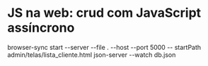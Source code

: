 #  JS na web: crud com JavaScript assíncrono

 browser-sync start --server --file . --host --port 5000 -- startPath admin/telas/lista_cliente.html
 json-server --watch db.json
